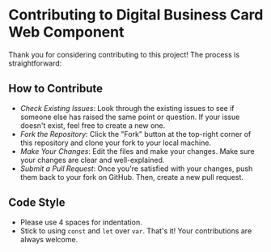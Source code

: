 # Contributing to Digital Business Card Web Component

Thank you for considering contributing to this project! The process is straightforward:

## How to Contribute

-   _Check Existing Issues_: Look through the existing issues to see if someone else has raised the same point or question. If your issue doesn't exist, feel free to create a new one.
-   _Fork the Repository_: Click the "Fork" button at the top-right corner of this repository and clone your fork to your local machine.
-   _Make Your Changes_: Edit the files and make your changes. Make sure your changes are clear and well-explained.
-   _Submit a Pull Request_: Once you're satisfied with your changes, push them back to your fork on GitHub. Then, create a new pull request.

## Code Style

-   Please use 4 spaces for indentation.
-   Stick to using `const` and `let` over `var`.
    That's it! Your contributions are always welcome.
